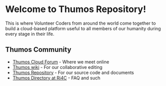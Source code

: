 # Welcome to Thumos Repository!
This is where Volunteer Coders from around the world come together to build a cloud-based platform useful to all members of our humanity during every stage in their life.

## Thumos Community
- [Thumos Cloud Forum](https://groups.google.com/forum/#!forum/thumos-cloud) - Where we meet online
- [Thumos wiki](https://github.com/ri4c/Thumos/wiki) - For our collaborative editing
- [Thumos Repository](https://github.com/ri4c/Thumos) - For our source code and documents
- [Thumos Directory at Ri4C](https://ri4c.com/thumos/) - FAQ and such
